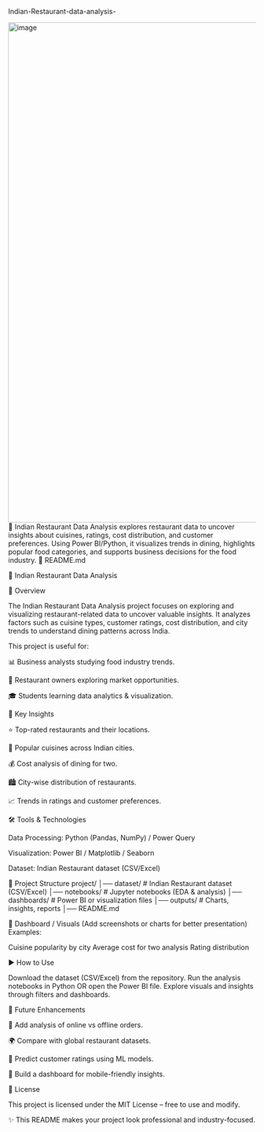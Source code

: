 Indian-Restaurant-data-analysis-

<img width="1920" height="1018" alt="image" src="https://github.com/user-attachments/assets/39863292-0519-458e-a036-2c6d5eb9c56d" />
🍴 Indian Restaurant Data Analysis explores restaurant data to uncover insights about cuisines, ratings, cost distribution, and customer preferences. Using Power BI/Python, it visualizes trends in dining, highlights popular food categories, and supports business decisions for the food industry. 🔹 README.md

🍴 Indian Restaurant Data Analysis

📖 Overview

The Indian Restaurant Data Analysis project focuses on exploring and visualizing restaurant-related data to uncover valuable insights.
It analyzes factors such as cuisine types, customer ratings, cost distribution, and city trends to understand dining patterns across India.

This project is useful for:

📊 Business analysts studying food industry trends.

🏪 Restaurant owners exploring market opportunities.

🎓 Students learning data analytics & visualization.



🚀 Key Insights

⭐ Top-rated restaurants and their locations.

🍛 Popular cuisines across Indian cities.

💰 Cost analysis of dining for two.

🏙️ City-wise distribution of restaurants.

📈 Trends in ratings and customer preferences.



🛠️ Tools & Technologies

Data Processing: Python (Pandas, NumPy) / Power Query

Visualization: Power BI / Matplotlib / Seaborn

Dataset: Indian Restaurant dataset (CSV/Excel)



📂 Project Structure
project/ │── dataset/ # Indian Restaurant dataset (CSV/Excel) │── notebooks/ # Jupyter notebooks (EDA & analysis) │── dashboards/ # Power BI or visualization files │── outputs/ # Charts, insights, reports │── README.md



📸 Dashboard / Visuals
(Add screenshots or charts for better presentation)
Examples:

Cuisine popularity by city
Average cost for two analysis
Rating distribution



▶️ How to Use

Download the dataset (CSV/Excel) from the repository.
Run the analysis notebooks in Python OR open the Power BI file.
Explore visuals and insights through filters and dashboards.



🔮 Future Enhancements

🍲 Add analysis of online vs offline orders.

🌍 Compare with global restaurant datasets.

🧠 Predict customer ratings using ML models.

📱 Build a dashboard for mobile-friendly insights.



📜 License

This project is licensed under the MIT License – free to use and modify.

✨ This README makes your project look professional and industry-focused.



